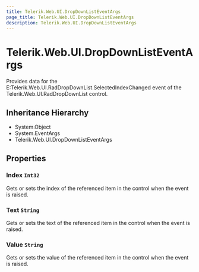 ```yaml
---
title: Telerik.Web.UI.DropDownListEventArgs
page_title: Telerik.Web.UI.DropDownListEventArgs
description: Telerik.Web.UI.DropDownListEventArgs
---
```


# Telerik.Web.UI.DropDownListEventArgs

Provides data for the E:Telerik.Web.UI.RadDropDownList.SelectedIndexChanged event of the
            Telerik.Web.UI.RadDropDownList control.

## Inheritance Hierarchy

* System.Object
* System.EventArgs
* Telerik.Web.UI.DropDownListEventArgs

## Properties

###  Index `Int32`

Gets or sets the index of the referenced item in the  control when the event is raised.

###  Text `String`

Gets or sets the text of the referenced item in the  control when the event is raised.

###  Value `String`

Gets or sets the value of the referenced item in the  control when the event is raised.

